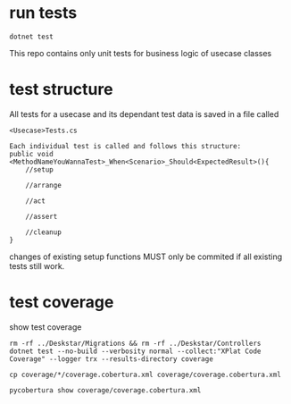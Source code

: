 # run tests

```
dotnet test
```

This repo contains only unit tests for business logic of usecase classes

# test structure
All tests for a usecase and its dependant test data is saved in a file called 
```
<Usecase>Tests.cs

Each individual test is called and follows this structure:
public void <MethodNameYouWannaTest>_When<Scenario>_Should<ExpectedResult>(){
    //setup

    //arrange

    //act

    //assert

    //cleanup
}

```

changes of existing setup functions MUST only be commited if all existing tests still work.
# test coverage

show test coverage
```
rm -rf ../Deskstar/Migrations && rm -rf ../Deskstar/Controllers
dotnet test --no-build --verbosity normal --collect:"XPlat Code Coverage" --logger trx --results-directory coverage

cp coverage/*/coverage.cobertura.xml coverage/coverage.cobertura.xml

pycobertura show coverage/coverage.cobertura.xml
```